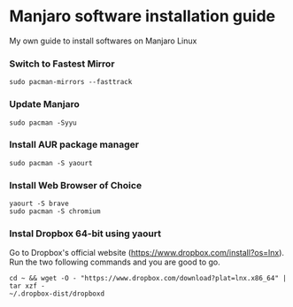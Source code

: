 # Manjaro software installation guide

My own guide to install softwares on Manjaro Linux

### Switch to Fastest Mirror

```
sudo pacman-mirrors --fasttrack
```

### Update Manjaro
```
sudo pacman -Syyu
```

### Install AUR package manager
```
sudo pacman -S yaourt
```

### Install Web Browser of Choice
```
yaourt -S brave
sudo pacman -S chromium
```

### Instal Dropbox 64-bit using yaourt

Go to Dropbox's official website (https://www.dropbox.com/install?os=lnx).
Run the two following commands and you are good to go.
```
cd ~ && wget -O - "https://www.dropbox.com/download?plat=lnx.x86_64" | tar xzf -
~/.dropbox-dist/dropboxd
```
